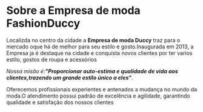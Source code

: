 <h1>Sobre a Empresa de moda FashionDuccy</h1>

<p>Localizda no centro da cidade a <strong>Empresa de moda Duccy</strong> traz para o mercado oque há de melhor para seu estilo e gosto.Inaugurada em 2013, a Empresa ja é destaque na cidade e conquista novos clientes por ter varios estilo, gostos de roupa e acessórios<p> 

<P><em>Nossa misão é:<strong>"Proporcionar auto-estima e qualidade de vida aos clientes,trazendo um grande estilo único a eles"</strong>.</em></p>

<p>Oferecemos profissionais experientes e antenados a mudança no mundo da moda.O atendimento possui padrão de excelência e agilidade, garantindo qualidade e satisfação dos nossos clientes</p>
